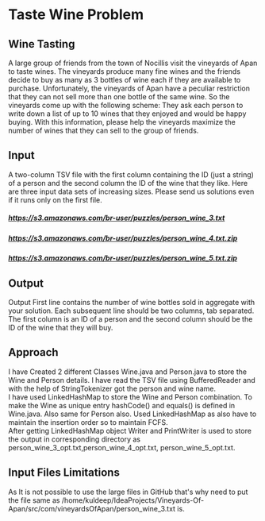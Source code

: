 # Taste Wine Problem
## Wine Tasting
A large group of friends from the town of Nocillis visit the vineyards of Apan to taste wines. The vineyards produce many fine wines and the friends decide to buy as many as 3 bottles of wine each if they are available to purchase. Unfortunately, the vineyards of Apan have a peculiar restriction that they can not sell more than one bottle of the same wine. So the vineyards come up with the following scheme: They ask each person to write down a list of up to 10 wines that they enjoyed and would be happy buying. With this information, please help the vineyards maximize the number of wines that they can sell to the group of friends.

## Input
A two-column TSV file with the first column containing the ID (just a string) of a person and the second column the ID of the wine that they like. Here are three input data sets of increasing sizes. Please send us solutions even if it runs only on the first file.
##### https://s3.amazonaws.com/br-user/puzzles/person_wine_3.txt
##### https://s3.amazonaws.com/br-user/puzzles/person_wine_4.txt.zip
##### https://s3.amazonaws.com/br-user/puzzles/person_wine_5.txt.zip

## Output
Output First line contains the number of wine bottles sold in aggregate with your solution. Each subsequent line should be two columns, tab separated. The first column is an ID of a person and the second column should be the ID of the wine that they will buy.

## Approach
I have Created 2 different Classes Wine.java and Person.java to store the Wine and Person details. I have read the TSV file using BufferedReader and with the help of StringTokenizer got the person and wine name.<br />
I have used LinkedHashMap to store the Wine and Person combination. To make the Wine as unique entry hashCode() and equals() is defined in Wine.java. Also same for Person also. Used LinkedHashMap as also have to maintain the insertion order so to maintain FCFS.<br />
After getting LinkedHashMap object Writer and PrintWriter is used to store the output in corresponding directory as person_wine_3_opt.txt,person_wine_4_opt.txt, person_wine_5_opt.txt.

## Input Files Limitations
As It is not possible to use the large files in GitHub that's why need to put the file same as /home/kuldeep/IdeaProjects/Vineyards-Of-Apan/src/com/vineyardsOfApan/person_wine_3.txt is.  